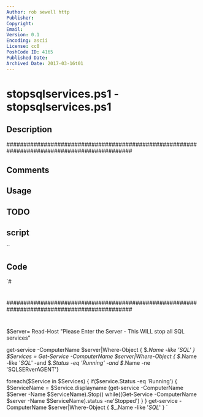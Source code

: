 ```yaml
---
Author: rob sewell http
Publisher: 
Copyright: 
Email: 
Version: 0.1
Encoding: ascii
License: cc0
PoshCode ID: 4165
Published Date: 
Archived Date: 2017-03-16t01
---
```


# stopsqlservices.ps1 - stopsqlservices.ps1

## Description

#############################################################################################

## Comments



## Usage



## TODO



## script

``

## Code

`#
 #
 #############################################################################################
 #
 #
 
 $Server= Read-Host "Please Enter the Server - This WILL stop all SQL services"
 
 get-service -ComputerName $server|Where-Object { $_.Name -like '*SQL*' }
 $Services = Get-Service -ComputerName $server|Where-Object { $_.Name -like '*SQL*' -and $_.Status -eq 'Running' -and $_.Name -ne 'SQLSERverAGENT'}
 
 foreach($Service in $Services)
 {
 if($service.Status -eq 'Running')
 {
 $ServiceName = $Service.displayname
 (get-service -ComputerName $Server  -Name $ServiceName).Stop()
  while((Get-Service -ComputerName $server -Name $ServiceName).status -ne'Stopped')
  }
  }
 get-service -ComputerName $server|Where-Object { $_.Name -like '*SQL*' }
`

